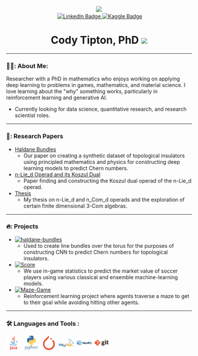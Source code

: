 <div id="header" align="center">
  <img src="https://media3.giphy.com/media/v1.Y2lkPTc5MGI3NjExcm01ZXh4ZjZ4NGNka2VqOGR1MmplYnkzeXUyamxvcTh6OXVkYThxbyZlcD12MV9pbnRlcm5hbF9naWZfYnlfaWQmY3Q9cw/jmCksJQ3E2X4tyXXYT/giphy.gif" width="100"/>
</div>
<div id="badges" align="center">
  <img src="https://komarev.com/ghpvc/?username=shadtome&style=flat-square&color=blue" alt=""/>
  <a href="https://www.linkedin.com/in/cody-tipton-21075417b/">
    <img src="https://img.shields.io/badge/LinkedIn-blue?logo=linkedin&logoColor=white&style=for-the-badge" alt="LinkedIn Badge"/>
  </a>
  <a href="https://www.linkedin.com/in/cody-tipton-21075417b/](https://www.kaggle.com/codytipton">
    <img src="https://img.shields.io/badge/Kaggle-blue?logo=kaggle&logoColor=white&style=for-the-badge" alt="Kaggle Badge"/>
  </a>
</div>
<h1 align="center">
  Cody Tipton, PhD
  <img src="https://media.giphy.com/media/hvRJCLFzcasrR4ia7z/giphy.gif" width="30px"/>
</h1>

---
### 👨‍💻: About Me: 

Researcher with a PhD in mathematics who enjoys working on applying deep learning to problems in games, mathematics, and material science.  I love learning about the "why" something works, particularly in reinforcement learning and generative AI.

- Currently looking for data science, quantitative research, and research scientist roles.
---
### 📎: Research Papers
- [Haldane Bundles](https://arxiv.org/abs/2312.04600)
  - Our paper on creating a synthetic dataset of topological insulators using principled mathematics and physics for constructing deep learning models to predict Chern numbers.
- [n-Lie_d Operad and its Koszul Dual](https://arxiv.org/abs/2401.15310)
  - Paper finding and constructing the Koszul dual operad of the n-Lie_d operad.
- [Thesis](https://digital.lib.washington.edu/researchworks/items/0636392b-a115-42da-8ef2-bdb731b721e2/full)
  - My thesis on n-Lie_d and n_Com_d operads and the exploration of certain finite dimensional 3-Com algebras.
--- 
### 🔥: Projects
- [![haldane-bundles](http://img.shields.io/badge/Repo-Haldane_Bundles-blue)](https://github.com/shadtome/haldane-bundles)
  - Used to create line bundles over the torus for the purposes of constructing CNN to predict Chern numbers for topological insulators.
- [![Score](http://img.shields.io/badge/Repo-Score-blue)](https://github.com/shadtome/Score-data)
  - We use in-game statistics to predict the market value of soccer players using various classical and ensemble machine-learning models.
- [![Maze-Game](http://img.shields.io/badge/Repo-Maze_game-blue)](https://github.com/shadtome/Maze-game)
  - Reinforcement learning project where agents traverse a maze to get to their goal while avoiding hitting other agents.
---

### :hammer_and_wrench: Languages and Tools :
<div>
  <img src="https://github.com/devicons/devicon/blob/master/icons/java/java-original-wordmark.svg" title="Java" alt="Java" width="40" height="40"/>&nbsp;
  <img src="https://github.com/devicons/devicon/blob/master/icons/python/python-original-wordmark.svg" title="python" alt="python" width="40" height="40"/>&nbsp;
  <img src="https://github.com/devicons/devicon/blob/master/icons/pytorch/pytorch-original.svg" title="Pytorch" alt="Pytorch" width="40" height="40"/>&nbsp;
  <img src="https://github.com/devicons/devicon/blob/master/icons/mysql/mysql-original-wordmark.svg" title="MySQL"  alt="MySQL" width="40" height="40"/>&nbsp;
  <img src="https://github.com/devicons/devicon/blob/master/icons/numpy/numpy-original-wordmark.svg" title="Numpy" alt="Numpy" width="40" height="40"/>&nbsp;
  <img src="https://github.com/devicons/devicon/blob/master/icons/git/git-original-wordmark.svg" title="Git" **alt="Git" width="40" height="40"/>
</div>

